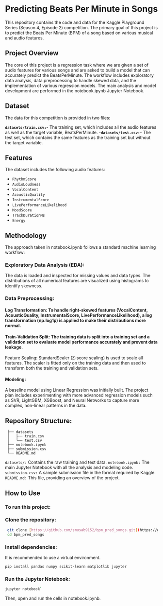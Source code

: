 # Predicting Beats Per Minute in Songs

This repository contains the code and data for the Kaggle Playground Series (Season 4, Episode 2) competition. The primary goal of this project is to predict the Beats Per Minute (BPM) of a song based on various musical and audio features.

## Project Overview

The core of this project is a regression task where we are given a set of audio features for various songs and are asked to build a model that can accurately predict the BeatsPerMinute. The workflow includes exploratory data analysis, data preprocessing to handle skewed data, and the implementation of various regression models.
The main analysis and model development are performed in the notebook.ipynb Jupyter Notebook.

## Dataset

The data for this competition is provided in two files:

**`datasets/train.csv:`**- The training set, which includes all the audio features as well as the target variable, BeatsPerMinute.
-**`datasets/test.csv:`**- The test set, which contains the same features as the training set but without the target variable.

## Features
The dataset includes the following audio features: 
- `RhythmScore`
- `AudioLoudness`
- `VocalContent`
- `AcousticQuality`
- `InstrumentalScore`
- `LivePerformanceLikelihood`
- `MoodScore`
- `TrackDurationMs`
- `Energy`

## Methodology
The approach taken in notebook.ipynb follows a standard machine learning workflow:

### Exploratory Data Analysis (EDA):
The data is loaded and inspected for missing values and data types.
The distributions of all numerical features are visualized using histograms to identify skewness.
### Data Preprocessing:

#### Log Transformation: To handle right-skewed features (VocalContent, AcousticQuality, InstrumentalScore, LivePerformanceLikelihood), a log transformation (np.log1p) is applied to make their distributions more normal.
#### Train-Validation Split: The training data is split into a training set and a validation set to evaluate model performance accurately and prevent data leakage.
Feature Scaling: StandardScaler (Z-score scaling) is used to scale all features. The scaler is fitted only on the training data and then used to transform both the training and validation sets.
#### Modeling:
A baseline model using Linear Regression was initially built.
The project plan includes experimenting with more advanced regression models such as SVR, LightGBM, XGBoost, and Neural Networks to capture more complex, non-linear patterns in the data.

## Repository Structure:
```
 ├── datasets
 │   ├── train.csv
 │   └── test.csv
 ├── notebook.ipynb
 ├── submission.csv
 └── README.md
```

`datasets/:` Contains the raw training and test data.
`notebook.ipynb:` The main Jupyter Notebook with all the analysis and modeling code.
`submission.csv:` A sample submission file in the format required by Kaggle.
`README.md:` This file, providing an overview of the project.


##  How to Use

### To run this project:

### Clone the repository:
```bash
 git clone [https://github.com/smusab9152/bpm_pred_songs.git](https://github.com/smusab9152/bpm_pred_songs.git)
 cd bpm_pred_songs
```
### Install dependencies:
It is recommended to use a virtual environment.

```bash
pip install pandas numpy scikit-learn matplotlib jupyter
```
### Run the Jupyter Notebook:
```bash
jupyter notebook`
```
Then, open and run the cells in notebook.ipynb.

